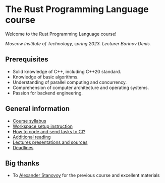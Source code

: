 # The Rust Programming Language course

Welcome to the Rust Programming Language course!

_Moscow Institute of Technology, spring 2023. Lecturer Barinov Denis._

## Prerequisites

- Solid knowledge of C++, including C++20 standard.
- Knowledge of basic algorithms.
- Understanding of parallel computing and concurrency.
- Comprehension of computer architecture and operating systems.
- Passion for backend engineering.

## General information

- [Course syllabus](docs/syllabus.md)
- [Workspace setup instruction](docs/setup.md)
- [How to code and send tasks to CI?](docs/solving.md)
- [Additional reading](docs/reading-list.md)
- [Lectures presentations and sources](lectures)
- [Deadlines](docs/deadlines.md)

## Big thanks

- To [Alexander Stanovoy](https://gitlab.com/alex.stanovoy) for the previous course and excellent materials
